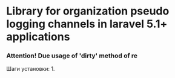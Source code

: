 # Library for organization pseudo logging channels in laravel 5.1+ applications
### Attention! Due usage of 'dirty' method of re 
Шаги установки:
1. 
